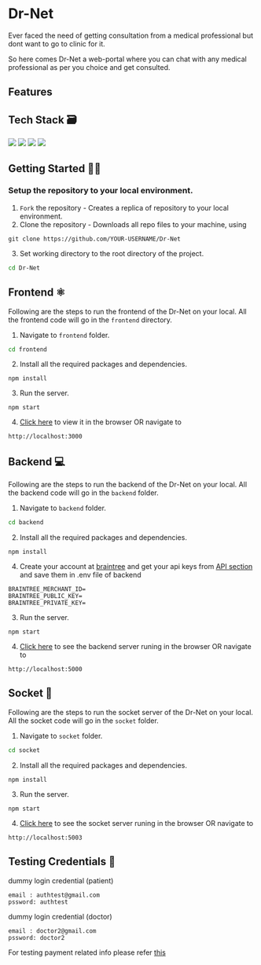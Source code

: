# Dr-Net

Ever faced the need of getting consultation from a medical professional but dont want to go to clinic for it.

So here comes Dr-Net a web-portal where you can chat with any medical professional as per you choice and get consulted.

## Features





## Tech Stack 🗃

 <img src="https://img.shields.io/badge/-MongoDB-yellow?style=flat&logo=mongoDB"> <img src="https://img.shields.io/badge/-ExpressJS-grey?style=flat&logo=express&logoColor=white"> <img src="https://img.shields.io/badge/ReactJS%20-%2320232a.svg?logo=react" >   <img src="https://img.shields.io/badge/-NodeJS%20-%2320232a?style=flat&logo=node.js"> 
 

##  Getting Started 👨‍💻
### Setup the repository to your local environment.

1. `Fork` the repository  - Creates a replica of repository to your local environment.
2. Clone the repository - Downloads all repo files to your machine, using
  ```git
  git clone https://github.com/YOUR-USERNAME/Dr-Net
  ``` 
3. Set working directory to the root directory of the project.
  ```sh
  cd Dr-Net
  ```
  ## Frontend ⚛️

Following are the steps to run the frontend of the Dr-Net on your local. All the frontend code will go in the `frontend` directory. 

1. Navigate to `frontend` folder.
  ```sh
  cd frontend
  ```
2. Install all the required packages and dependencies.
  ```node
  npm install
  ```
3. Run the server.
  ```node
  npm start
  ```
4. [Click here](http://localhost:3000) to view it in the browser OR navigate to
  ```text
  http://localhost:3000
  ```

  ## Backend 💻

Following are the steps to run the backend of the Dr-Net on your local. All the backend code will go in the `backend` folder.

1. Navigate to `backend` folder.
  ```sh
  cd backend
  ```
2. Install all the required packages and dependencies.
  ```node
  npm install
  ```
4. Create your account at [braintree](https://sandbox.braintreegateway.com/login) and get your api keys from [API section](https://sandbox.braintreegateway.com/merchants/82mh3grtnb22rfpz/users/dyk5dscspsbd9tby/api_keys) and save them in .env file of backend
```
BRAINTREE_MERCHANT_ID=
BRAINTREE_PUBLIC_KEY=
BRAINTREE_PRIVATE_KEY=
```  
3. Run the server.
  ```node
  npm start
  ```
4. [Click here](http://localhost:5000) to see the backend server runing in the browser OR navigate to
  ```text
  http://localhost:5000
  ```

## Socket 💬

Following are the steps to run the socket server of the Dr-Net on your local. All the socket code will go in the `socket` folder.

1. Navigate to `socket` folder.
  ```sh
  cd socket
  ```
2. Install all the required packages and dependencies.
  ```node
  npm install
  ```
3. Run the server.
  ```node
  npm start
  ```
4. [Click here](http://localhost:5003) to see the socket server runing in the browser OR navigate to
  ```text
  http://localhost:5003
  ```

## Testing Credentials 🤖

dummy login credential (patient)
```
email : authtest@gmail.com
pssword: authtest
```

dummy login credential (doctor)
```
email : doctor2@gmail.com
pssword: doctor2
```
For testing payment related info please refer [this](https://developer.paypal.com/braintree/docs/reference/general/testing#test-value-4500600000000061)
